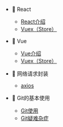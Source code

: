  * 📑 React
   * [React介绍](react.md)
   * [Vuex（Store）](vuex.md)


 * 📑 Vue
   * [Vue介绍](vue.md)
   * [Vuex（Store）](vuex.md)


* 🌹 网络请求封装
   * [axios](request.md)


 * 🐖 Git的基本使用 
   * [Git使用](Git.md)
   * [Git疑难杂症](GitIssue.md)




 


